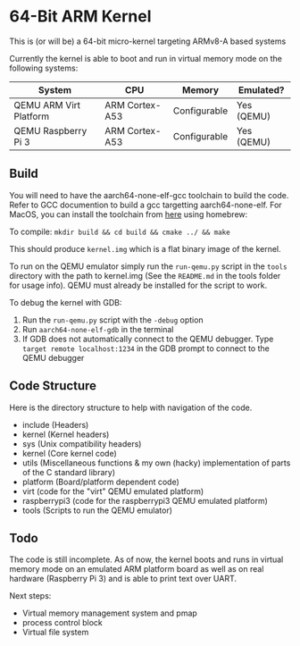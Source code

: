 # 64-Bit ARM Kernel

This is (or will be) a 64-bit micro-kernel targeting ARMv8-A based systems

Currently the kernel is able to boot and run in virtual memory mode on the following systems:

|System                       | CPU           | Memory      | Emulated? |
|---------------------------- |---------------|-------------|-----------|
|QEMU ARM Virt Platform       |ARM Cortex-A53 |Configurable |Yes (QEMU) |
|QEMU Raspberry Pi 3          |ARM Cortex-A53 |Configurable |Yes (QEMU) |

## Build
You will need to have the aarch64-none-elf-gcc toolchain to build the code. Refer to GCC documention to build a gcc targetting aarch64-none-elf.
For MacOS, you can install the toolchain from [here](https://github.com/SergioBenitez/homebrew-osxct) using homebrew:

To compile:
`mkdir build && cd build && cmake ../ && make`

This should produce `kernel.img` which is a flat binary image of the kernel.

To run on the QEMU emulator simply run the `run-qemu.py` script in the `tools` directory with the path to kernel.img (See the `README.md` in the tools folder for usage info).
QEMU must already be installed for the script to work.

To debug the kernel with GDB:

1. Run the `run-qemu.py` script with the `-debug` option
2. Run `aarch64-none-elf-gdb` in the terminal
3. If GDB does not automatically connect to the QEMU debugger. Type `target remote localhost:1234` in the GDB prompt to connect to the QEMU debugger

## Code Structure
Here is the directory structure to help with navigation of the code.

- include       (Headers)
 - kernel       (Kernel headers)
 - sys          (Unix compatibility headers)
- kernel        (Core kernel code)
- utils         (Miscellaneous functions & my own (hacky) implementation of parts of the C standard library)
- platform      (Board/platform dependent code)
 - virt         (code for the "virt" QEMU emulated platform)
 - raspberrypi3 (code for the raspberrypi3 QEMU emulated platform)
- tools         (Scripts to run the QEMU emulator)

## Todo
The code is still incomplete. As of now, the kernel boots and runs in virtual memory mode on an emulated ARM platform board as well as on real hardware (Raspberry Pi 3) and is able to print text over UART.

Next steps:
* Virtual memory management system and pmap
* process control block
* Virtual file system